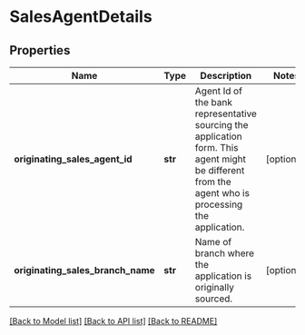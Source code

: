 # SalesAgentDetails

## Properties
Name | Type | Description | Notes
------------ | ------------- | ------------- | -------------
**originating_sales_agent_id** | **str** | Agent Id of the bank representative sourcing the application form. This agent might be different from the agent who is processing the application. | [optional] 
**originating_sales_branch_name** | **str** | Name of branch where the application is originally sourced. | [optional] 

[[Back to Model list]](../README.md#documentation-for-models) [[Back to API list]](../README.md#documentation-for-api-endpoints) [[Back to README]](../README.md)

